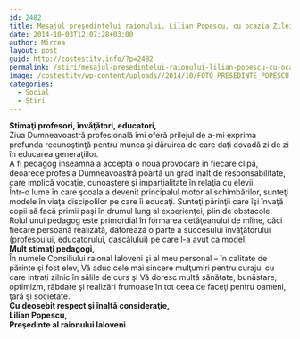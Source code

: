 ```yaml
---
id: 2482
title: Mesajul preşedintelui raionului, Lilian Popescu, cu ocazia Zilei profesionale a pedagogului
date: 2014-10-03T12:07:28+03:00
author: Mircea
layout: post
guid: http://costestitv.info/?p=2482
permalink: /stiri/mesajul-presedintelui-raionului-lilian-popescu-cu-ocazia-zilei-profesionale-pedagogului/
image: /costestitv/wp-content/uploads//2014/10/FOTO_PRESEDINTE_POPESCU.jpg
categories:
  - Social
  - Știri
---
```

<div>
  <strong>Stimaţi profesori, învăţători, educatori,</strong>
</div>

<div>
</div>

<div>
  Ziua Dumneavoastră profesională îmi oferă prilejul de a-mi exprima profunda recunoştinţă pentru munca şi dăruirea de care daţi dovadă zi de zi în educarea generaţiilor.
</div>

<!--more-->

<div>
</div>

<div>
  A fi pedagog înseamnă a accepta o nouă provocare în fiecare clipă, deoarece profesia Dumneavoastră poartă un grad înalt de responsabilitate, care implică vocaţie, cunoaştere şi imparţialitate în relaţia cu elevii.
</div>

<div>
</div>

<div>
  Într-o lume în care şcoala a devenit principalul motor al schimbărilor, sunteţi modele în viaţa discipolilor pe care îi educaţi. Sunteţi părinţii care îşi învaţă copii să facă primii paşi în drumul lung al experienţei, plin de obstacole.
</div>

<div>
</div>

<div>
  Rolul unui pedagog este primordial în formarea cetăţeanului de mîine, căci fiecare persoană realizată, datorează o parte a succesului învăţătorului (profesoului, educatorului, dascălului) pe care l-a avut ca model.
</div>

<div>
</div>

<div>
  <strong>Mult stimaţi pedagogi, </strong>
</div>

<div>
</div>

<div>
  În numele Consiliului raional Ialoveni şi al meu personal – în calitate de părinte şi fost elev, Vă aduc cele mai sincere mulţumiri pentru curajul cu care intraţi zilnic în sălile de curs şi Vă doresc multă sănătate, bunăstare, optimizm, răbdare şi realizări frumoase în tot ceea ce faceţi pentru oameni, ţară şi societate.
</div>

<div>
</div>

<div>
  <strong>Cu deosebit respect şi înaltă consideraţie,</strong>
</div>

<div>
</div>

<div>
  <strong>Lilian Popescu,</strong>
</div>

<div>
  <strong>Preşedinte al raionului Ialoveni</strong>
</div>